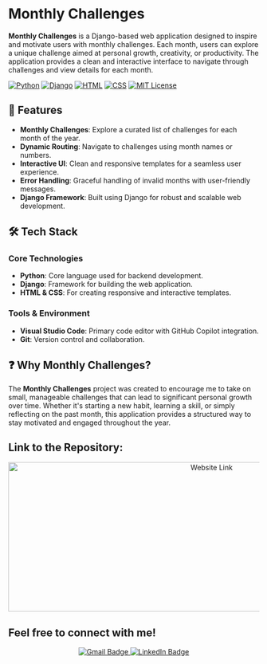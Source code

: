 # Monthly Challenges

**Monthly Challenges** is a Django-based web application designed to inspire and motivate users with monthly challenges. Each month, users can explore a unique challenge aimed at personal growth, creativity, or productivity. The application provides a clean and interactive interface to navigate through challenges and view details for each month.

[![Python](https://img.shields.io/badge/Python-3776AB?logo=python&logoColor=white)](#)
[![Django](https://img.shields.io/badge/Django-092E20?logo=django&logoColor=white)](#)
[![HTML](https://img.shields.io/badge/HTML-E34F26?logo=html5&logoColor=white)](#)
[![CSS](https://img.shields.io/badge/CSS-1572B6?logo=css3&logoColor=white)](#)
[![MIT License](https://img.shields.io/badge/License-MIT-green.svg)](#)

## 🚀 Features

- **Monthly Challenges**: Explore a curated list of challenges for each month of the year.
- **Dynamic Routing**: Navigate to challenges using month names or numbers.
- **Interactive UI**: Clean and responsive templates for a seamless user experience.
- **Error Handling**: Graceful handling of invalid months with user-friendly messages.
- **Django Framework**: Built using Django for robust and scalable web development.

## 🛠️ Tech Stack

### Core Technologies

- **Python**: Core language used for backend development.
- **Django**: Framework for building the web application.
- **HTML & CSS**: For creating responsive and interactive templates.

### Tools & Environment

- **Visual Studio Code**: Primary code editor with GitHub Copilot integration.
- **Git**: Version control and collaboration.

## ❓ Why Monthly Challenges?

The **Monthly Challenges** project was created to encourage me to take on small, manageable challenges that can lead to significant personal growth over time. Whether it's starting a new habit, learning a skill, or simply reflecting on the past month, this application provides a structured way to stay motivated and engaged throughout the year.

## Link to the Repository:

<p align="center">
<a href="https://github.com/PacemakerX/MONTHLY_CHALLENGE.git">
  <img src="https://user-images.githubusercontent.com/74038190/212749447-bfb7e725-6987-49d9-ae85-2015e3e7cc41.gif" alt="Website Link" style="width:800px; height:300px; object-fit: cover;">
</a>
<p>

## Feel free to connect with me!

<p align="center">
  <a href="mailto:sparsh.officialwork@gmail.com">
    <img src="https://img.shields.io/badge/Gmail-sparsh.officialwork@gmail.com-D14836?style=for-the-badge&logo=gmail&logoColor=white" alt="Gmail Badge" />
  </a>
  <a href="https://www.linkedin.com/in/sparshsoni">
    <img src="https://img.shields.io/badge/LinkedIn-Connect-blue?style=for-the-badge&logo=linkedin&logoColor=white" alt="LinkedIn Badge" />
  </a>
</p>
